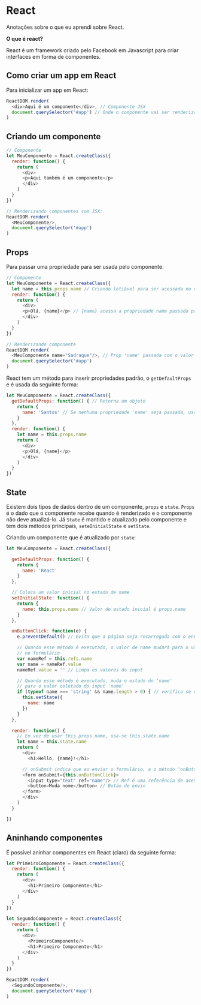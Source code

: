 # React

Anotações sobre o que eu aprendi sobre React.

**O que é react?**

React é um framework criado pelo Facebook em Javascript para criar interfaces em forma de componentes.

## Como criar um app em React

Para inicializar um app em React:

```js
ReactDOM.render(
  <div>Aqui é um componente</div>, // Componente JSX
  document.querySelector('#app') // Onde o componente vai ser renderizado
)
```

## Criando um componente

```js
// Componente
let MeuComponente = React.createClass({
  render: function() {
    return (
      <div>
      <p>Aqui também é um componente</p>
      </div>
    )
  }
})

// Renderizando componentes com JSX:
ReactDOM.render(
  <MeuComponente/>,
  document.querySelector('#app')
)
```

## Props

Para passar uma propriedade para ser usada pelo componente:

```js
// Componente
let MeuComponente = React.createClass({
  let name = this.props.name // Criando letiável para ser acessada no componente
  render: function() {
    return (
      <div>
      <p>Olá, {name}</p> // {name} acessa a propriedade name passada para o componente
      </div>
    )
  }  
})

// Renderizando componente
ReactDOM.render(
  <MeuComponente name="Sadraque"/>, // Prop 'name' passada com o valor 'Sadraque'
  document.querySelector('#app')
)
```

React tem um método para inserir propriedades padrão, o `getDefaultProps` e é usada da seguinte forma:

```js
let MeuComponente = React.createClass({
  getDefaultProps: function() { // Retorna um objeto
    return {
      name: 'Santos' // Se nenhuma propriedade 'name' seja passada, usará essa como padrão
    }
  },
  render: function() {
    let name = this.props.name
    return (
      <div>
      <p>Olá, {name}</p>
      </div>
    )
  }  
})
```

## State

Existem dois tipos de dados dentro de um componente, `props` e `state`.
`Props` é o dado que o componente recebe quando é renderizado e o componente não deve atualizá-lo.
Já `State` é mantido e atualizado pelo componente e tem dois métodos principais, `seteInitialState` e `setState`.

Criando um componente que é atualizado por `state`:

```js
let MeuComponente = React.createClass({

  getDefaultProps: function() {
    return {
      name: 'React'
    }
  },

  // Coloca um valor inicial no estado de name
  setInitialState: function() {
    return {
      name: this.props.name // Valor de estado inicial é props.name
    }
  },

  onButtonClick: function(e) {
    e.preventDefault() // Evita que a página seja recarregada com o envio do formulário

    // Quando esse método é executado, o valor de name mudará para o valor inserido
    // no formulário
    var nameRef = this.refs.name
    var name = nameRef.value
    nameRef.value = '' // Limpa os valores do input

    // Quando esse método é executado, muda o estado do 'name'
    // para o valor coletado do input 'name'
    if (typeof name === 'string' && name.length > 0) { // verifica se os dados são válidos
      this.setState({
        name: name
      })
    }
  },

  render: function() {
    // Em vez de usar this.props.name, usa-se this.state.name
    let name = this.state.name
    return (
      <div>
        <h1>Hello, {name}!</h1>

      // onSubmit indica que ao enviar o formulário, a o método 'onButtonClick' vai ser chamado
      <form onSubmit={this.onButtonClick}>
        <input type="text" ref="name"/> // Ref é uma referência de acesso
        <button>Muda nome</button> // Botão de envio
      </form>
      </div>
    )
  }

})
```

## Aninhando componentes

É possível aninhar componentes em React (claro) da seguinte forma:

```js
let PrimeiroComponente = React.createClass({
  render: function() {
    return (
      <div>
        <h1>Primeiro Componente</h1>
      </div>
    )
  }
})

let SegundoComponente = React.createClass({
  render: function() {
    return (
      <div>
        <PrimeiroComponente/>
        <h1>Primeiro Componente</h1>
      </div>
    )
  }
})

ReactDOM.render(
  <SegundoComponente/>,
  document.querySelector('#app')
)
```
